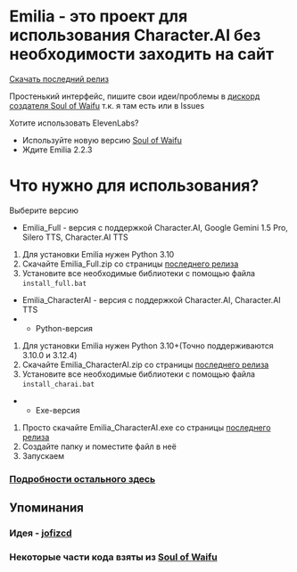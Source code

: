 # Emilia - это проект для использования Character.AI без необходимости заходить на сайт
[Скачать последний релиз](https://github.com/Kajitsy/Emilia/releases/latest)

Простенький интерфейс, пишите свои идеи/проблемы в [дискорд создателя Soul of Waifu](https://discord.gg/6UvYzBKCZK) т.к. я там есть или в Issues 

Хотите использовать ElevenLabs? 
- Используйте новую версию [Soul of Waifu](https://github.com/jofizcd/Soul-of-Waifu)
- Ждите Emilia 2.2.3

# Что нужно для использования?
Выберите версию
- Emilia_Full - версия с поддержкой Character.AI, Google Gemini 1.5 Pro, Silero TTS, Character.AI TTS
1. Для установки Emilia нужен Python 3.10
2. Скачайте Emilia_Full.zip со страницы [последнего релиза](https://github.com/Kajitsy/Emilia/releases/latest)
3. Установите все необходимые библиотеки с помощью файла `install_full.bat`
- Emilia_CharacterAI - версия с поддержкой Character.AI, Character.AI TTS
- - Python-версия
1. Для установки Emilia нужен Python 3.10+(Точно поддерживаются 3.10.0 и 3.12.4)
2. Скачайте Emilia_CharacterAI.zip со страницы [последнего релиза](https://github.com/Kajitsy/Emilia/releases/latest)
3. Установите все необходимые библиотеки с помощью файла `install_charai.bat`
- - Exe-версия
1. Просто скачайте Emilia_CharacterAI.exe со страницы [последнего релиза](https://github.com/Kajitsy/Emilia/releases/latest)
2. Создайте папку и поместите файл в неё
3. Запускаем

### [Подробности остального здесь](https://github.com/Kajitsy/Emilia/wiki/%D0%A3%D1%81%D1%82%D0%B0%D0%BD%D0%BE%D0%B2%D0%BA%D0%B0)

## Упоминания
### Идея - [jofizcd](https://github.com/jofizcd)
### Некоторые части кода взяты из [Soul of Waifu](https://github.com/jofizcd/Soul-of-Waifu)
